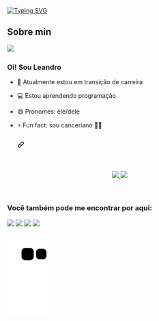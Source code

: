 [![Typing SVG](https://readme-typing-svg.herokuapp.com?font=Fira+Code&pause=1000&color=8200DB&width=435&lines=Oi,+eu+o+Leandro!+;Desenvolvedor+Front+end+%E2%9D%8C;Desenvolvedor+Back+end+%E2%9D%8C;Desenvolvedor+Full+stack+%E2%9C%85)](https://git.io/typing-svg)
 
 
 <h2>Sobre min </h2>
<img src='https://komarev.com/ghpvc/?username=Henrytos&label=Profile%20views&color=8200db&style=flat'>

### Oi! Sou Leandro
- 🔭 Atualmente estou em transição de carreira
- 💻 Estou aprendendo programação
- 😄 Pronomes: ele/dele
- ⚡ Fun fact: sou canceriano 🤷‍♂️

    <div class="d-flex flex-justify-between">
      <div class="text-mono text-small mb-3">
        <a href="https://github.com/Leandroapolinario" class="no-underline Link--primary">
              <article class="markdown-body entry-content container-lg f5" itemprop="text">
      <h3 dir="auto">
        <a id="user-content-olá-eu-sou-leandro-apolinário-leite-" class="anchor" aria-hidden="true" tabindex="-1" href="#olá-eu-sou-leandro-apolinário-leite-" style="color: white;">
          <svg class="octicon octicon-link" viewBox="0 0 16 16" version="1.1" width="16" height="16" aria-hidden="true">
            <path d="m7.775 3.275 1.25-1.25a3.5 3.5 0 1 1 4.95 4.95l-2.5 2.5a3.5 3.5 0 0 1-4.95 0 .751.751 0 0 1 .018-1.042.751.751 0 0 1 1.042-.018 1.998 1.998 0 0 0 2.83 0l2.5-2.5a2.002 2.002 0 0 0-2.83-2.83l-1.25 1.25a.751.751 0 0 1-1.042-.018.751.751 0 0 1-.018-1.042Zm-4.69 9.64a1.998 1.998 0 0 0 2.83 0l1.25-1.25a.751.751 0 0 1 1.042.018.751.751 0 0 1 .018 1.042l-1.25 1.25a3.5 3.5 0 1 1-4.95-4.95l2.5-2.5a3.5 3.5 0 0 1 4.95 0 .751.751 0 0 1-.018 1.042.751.751 0 0 1-1.042.018 1.998 1.998 0 0 0-2.83 0l-2.5 2.5a1.998 1.998 0 0 0 0 2.83Z">
            </path>
          </svg>
        </a>
      </h3>
      <br><br>
      <div align="center" dir="auto">
        <a href="https://github.com/Leandroapolinario">
          <img height="180em" src="https://github-readme-stats.vercel.app/api?username=Leandroapolinario&show_icons=true&theme=midnight-purple&include_all_commits=true&count_private=true" style="max-width: 100%;">
          <img height="180em" src="https://github-readme-stats.vercel.app/api/top-langs/?username=Leandroapolinario&layout=compact&langs_count=7&theme=midnight-purple" style="max-width: 100%;">
        </a>
      </div>
      <br><br>

### Você também pode me encontrar por aqui:

  <a href="https://www.instagram.com/leandroapolinarioleite/" target="_blank"><img src="https://img.shields.io/badge/-Instagram-%23E4405F?style=for-the-badge&logo=instagram&logoColor=white" target="_blank"></a>
  <a href = "mailto:leandro.ap.leite@gmail.com"><img src="https://img.shields.io/badge/-Gmail-%23333?style=for-the-badge&logo=gmail&logoColor=white" target="_blank"></a>
  <a href="https://www.linkedin.com/in/leandroapleite/" target="_blank"><img src="https://img.shields.io/badge/-LinkedIn-%230077B5?style=for-the-badge&logo=linkedin&logoColor=white" target="_blank"></a> 
 <a href="https://web.dio.me/users/Leandro_ap_leite" target="_blank"><img src="https://img.shields.io/badge/-Meu%20Perfil%20Dio-%238a2be2?style=for-the-badge&logo=dio&logoColor=white" target="_blank"></a>
</div>
  </div>
</div>

<picture align="center">
  <source media="(prefers-color-scheme: dark)" srcset="https://raw.githubusercontent.com/Leandroapolinario/Leandroapolinario/output/github-contribution-grid-snake-dark.svg">
  <source media="(prefers-color-scheme: light)" srcset="https://raw.githubusercontent.com/Leandroapolinario/Leandroapolinario/output/github-contribution-grid-snake-dark.svg">
  <img align="center" alt="github contribution grid snake animation" src="https://raw.githubusercontent.com/Leandroapolinario/Leandroapolinario/output/github-contribution-grid-snake.svg">
</picture>

